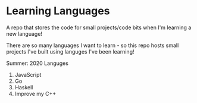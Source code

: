 # Learning Languages
A repo that stores the code for small projects/code bits when I'm learning a new language!

There are so many languages I want to learn - so this repo hosts small projects I've built using languges I've been learning!

Summer: 2020 Languges
  1. JavaScript
  2. Go
  3. Haskell
  4. Improve my C++
